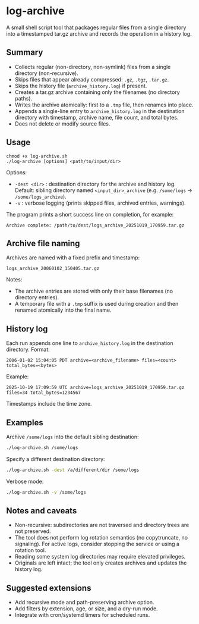 # log-archive
A small shell script tool that packages regular files from a single directory into a timestamped tar.gz archive and records the operation in a history log.

## Summary
- Collects regular (non-directory, non-symlink) files from a single directory (non-recursive).
- Skips files that appear already compressed: `.gz`, `.tgz`, `.tar.gz`.
- Skips the history file (`archive_history.log`) if present.
- Creates a tar.gz archive containing only the filenames (no directory paths).
- Writes the archive atomically: first to a `.tmp` file, then renames into place.
- Appends a single-line entry to `archive_history.log` in the destination directory with timestamp, archive name, file count, and total bytes.
- Does not delete or modify source files.

## Usage
```
chmod +x log-archive.sh
./log-archive [options] <path/to/input/dir>
```
Options:
- `-dest <dir>`  : destination directory for the archive and history log. Default: sibling directory named `<input_dir>_archive` (e.g. `/some/logs` → `/some/logs_archive`).
- `-v`           : verbose logging (prints skipped files, archived entries, warnings).

The program prints a short success line on completion, for example:
```
Archive complete: /path/to/dest/logs_archive_20251019_170959.tar.gz
```


## Archive file naming
Archives are named with a fixed prefix and timestamp:
```
logs_archive_20060102_150405.tar.gz
```
Notes:
- The archive entries are stored with only their base filenames (no directory entries).
- A temporary file with a `.tmp` suffix is used during creation and then renamed atomically into the final name.

## History log
Each run appends one line to `archive_history.log` in the destination directory. Format:
```
2006-01-02 15:04:05 PDT archive=<archive_filename> files=<count> total_bytes=<bytes>
```

Example:
```
2025-10-19 17:09:59 UTC	archive=logs_archive_20251019_170959.tar.gz files=34 total_bytes=1234567
```
Timestamps include the time zone.


## Examples
Archive `/some/logs` into the default sibling destination:
```bash
./log-archive.sh /some/logs
```

Specify a different destination directory:
```bash
./log-archive.sh -dest /a/different/dir /some/logs
```

Verbose mode:
```bash
./log-archive.sh -v /some/logs
```


## Notes and caveats
- Non-recursive: subdirectories are not traversed and directory trees are not preserved.
- The tool does not perform log rotation semantics (no copytruncate, no signaling). For active logs, consider stopping the service or using a rotation tool.
- Reading some system log directories may require elevated privileges.
- Originals are left intact; the tool only creates archives and updates the history log.

## Suggested extensions
- Add recursive mode and path-preserving archive option.
- Add filters by extension, age, or size, and a dry-run mode.
- Integrate with cron/systemd timers for scheduled runs.
